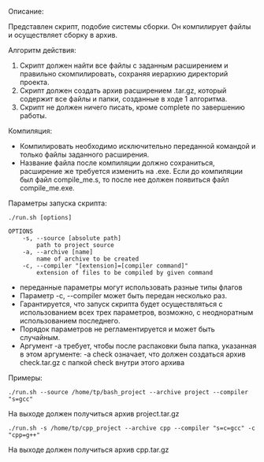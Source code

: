 Описание:

Представлен скрипт, подобие системы сборки. Он компилирует файлы и осуществляет сборку в архив.

Алгоритм действия:

1. Скрипт должен найти все файлы с заданным расширением и правильно скомпилировать, сохраняя иерархию директорий проекта.
2. Скрипт должен создать архив расширением .tar.gz, который содержит все файлы и папки, созданные в ходе 1 алгоритма.
3. Скрипт не должен ничего писать, кроме complete по завершению работы.

Компиляция:
* Компилировать необходимо исключительно переданной командой и только файлы заданного расширения.
* Название файла после компиляции должно сохраниться, расширение же требуется изменить на .exe. Если до компиляции был файл compile_me.s, то после нее должен появиться файл compile_me.exe.

Параметры запуска скрипта:

```
./run.sh [options]

OPTIONS
    -s, --source [absolute path]
        path to project source
    -a, --archive [name]
        name of archive to be created
    -c, --compiler "[extension]=[compiler command]"
        extension of files to be compiled by given command
```

* переданные параметры могут использовать разные типы флагов
* Параметр -c, --compiler может быть передан несколько раз.
* Гарантируется, что запуск скрипта будет осуществляться с использованием всех трех параметров, возможно, с неодноратным использованием последнего.
* Порядок параметров не регламентируется и может быть случайным.
* Аргумент -a требует, чтобы после распаковки была папка, указанная в этом аргументе: -a check означает, что должен создаться архив check.tar.gz с папкой check внутри этого архива

Примеры:

```
./run.sh --source /home/tp/bash_project --archive project --compiler "s=gcc"
```

На выходе должен получиться архив project.tar.gz

```
./run.sh -s /home/tp/cpp_project --archive cpp --compiler "s=c=gcc" -c "cpp=g++"
```

На выходе должен получиться архив cpp.tar.gz
